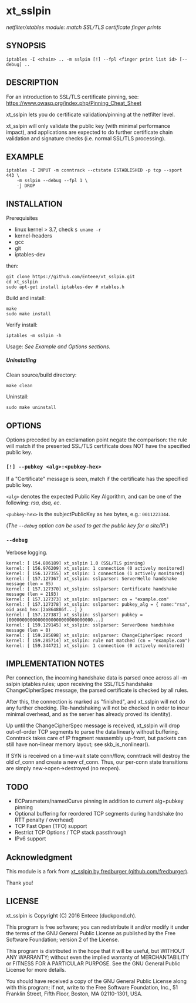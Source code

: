 # xt_sslpin 
_netfilter/xtables module: match SSL/TLS certificate finger prints_


## SYNOPSIS

    iptables -I <chain> .. -m sslpin [!] --fpl <finger print list id> [--debug] ..


## DESCRIPTION

For an introduction to SSL/TLS certificate pinning, see: https://www.owasp.org/index.php/Pinning_Cheat_Sheet

xt_sslpin lets you do certificate validation/pinning at the netfilter level.

xt_sslpin will only validate the public key (with minimal performance impact), and applications are expected to do further certificate chain validation and signature checks (i.e. normal SSL/TLS processing).


## EXAMPLE

    iptables -I INPUT -m conntrack --ctstate ESTABLISHED -p tcp --sport 443 \
        -m sslpin --debug --fpl 1 \
        -j DROP

## INSTALLATION

Prerequisites

* linux kernel > 3.7, check ```$ uname -r```
* kernel-headers
* gcc
* git
* iptables-dev

then:

    git clone https://github.com/Enteee/xt_sslpin.git
    cd xt_sslpin
    sudo apt-get install iptables-dev # xtables.h

Build and install:

    make
    sudo make install

Verify install:

    iptables -m sslpin -h

Usage: _See Example and Options sections._


##### Uninstalling

Clean source/build directory:

    make clean

Uninstall:

    sudo make uninstall


## OPTIONS

Options preceded by an exclamation point negate the comparison: the rule will match if the presented SSL/TLS certificate does NOT have the specified public key.


### `[!] --pubkey <alg>:<pubkey-hex>`

If a "Certificate" message is seen, match if the certificate has the specified public key.

`<alg>` denotes the expected Public Key Algorithm, and can be one of the following: *rsa, dsa, ec*.

`<pubkey-hex>` is the subjectPublicKey as hex bytes, e.g.: `0011223344`.

(_The `--debug` option can be used to get the public key for a site/IP._)



### `--debug`

Verbose logging.

    kernel: [ 154.806189] xt_sslpin 1.0 (SSL/TLS pinning)
    kernel: [ 156.976209] xt_sslpin: 1 connection (0 actively monitored)
    kernel: [ 156.127355] xt_sslpin: 1 connection (1 actively monitored)
    kernel: [ 157.127367] xt_sslpin: sslparser: ServerHello handshake message (len = 85)
    kernel: [ 157.127370] xt_sslpin: sslparser: Certificate handshake message (len = 2193)
    kernel: [ 157.127373] xt_sslpin: sslparser: cn = "example.com"
    kernel: [ 157.127378] xt_sslpin: sslparser: pubkey_alg = { name:"rsa", oid_asn1_hex:[2a864886f...] }
    kernel: [ 157.127387] xt_sslpin: sslparser: pubkey = [00000000000000000000000000000000...]
    kernel: [ 159.129145] xt_sslpin: sslparser: ServerDone handshake message (len = 0)
    kernel: [ 159.285698] xt_sslpin: sslparser: ChangeCipherSpec record
    kernel: [ 159.285714] xt_sslpin: rule not matched (cn = "example.com")
    kernel: [ 159.344721] xt_sslpin: 1 connection (0 actively monitored)


## IMPLEMENTATION NOTES

Per connection, the incoming handshake data is parsed once across all -m sslpin iptables rules;
upon receiving the SSL/TLS handshake ChangeCipherSpec message, the parsed certificate is checked by all rules.

After this, the connection is marked as "finished", and xt_sslpin will not do any further checking.
(Re-handshaking will not be checked in order to incur minimal overhead, and as the server has already proved
its identity).

Up until the ChangeCipherSpec message is received, xt_sslpin will drop out-of-order TCP segments to
parse the data linearly without buffering. Conntrack takes care of IP fragment reassembly up-front, but packets
can still have non-linear memory layout; see skb_is_nonlinear().

If SYN is received on a time-wait state conn/flow, conntrack will destroy the old cf_conn
and create a new cf_conn. Thus, our per-conn state transitions are simply new->open->destroyed (no reopen).


## TODO

* ECParameters/namedCurve pinning in addition to current alg+pubkey pinning
* Optional buffering for reordered TCP segments during handshake (no RTT penalty / overhead)
* TCP Fast Open (TFO) support
* Restrict TCP Options / TCP stack passthrough
* IPv6 support

## Acknowledgment

This module is a fork from [xt_sslpin by fredburger (github.com/fredburger)](https://github.com/fredburger/xt_sslpin).

Thank you!

## LICENSE

xt_sslpin is Copyright (C) 2016 Enteee (duckpond.ch).

This program is free software; you can redistribute it and/or modify it under the terms of the
GNU General Public License as published by the Free Software Foundation; version 2 of the License.

This program is distributed in the hope that it will be useful, but WITHOUT ANY WARRANTY;
without even the implied warranty of MERCHANTABILITY or FITNESS FOR A PARTICULAR PURPOSE.
See the GNU General Public License for more details.

You should have received a copy of the GNU General Public License along with this program; if not, write to
the Free Software Foundation, Inc., 51 Franklin Street, Fifth Floor, Boston, MA 02110-1301, USA.
